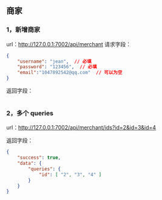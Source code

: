 ## 商家
### 1，新增商家
url：http://127.0.0.1:7002/api/merchant
请求字段：

```json
{
	"username": "jean",  // 必填
	"password": "123456",  // 必填
	"email":"1047892542@qq.com"  // 可以为空
}
```

返回字段：

```json

```

### 2，多个 queries

url：http://127.0.0.1:7002/api/merchant/ids?id=2&id=3&id=4

返回字段：

```json
{
	"success": true,
	"data": {
		"queries": {
			"id": [ "2", "3", "4" ]
		}
	}
}
```

